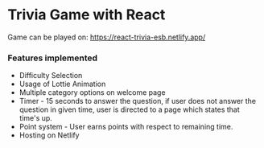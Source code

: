 # Trivia Game with React

Game can be played on: https://react-trivia-esb.netlify.app/

### Features implemented

- Difficulty Selection
- Usage of Lottie Animation
- Multiple category options on welcome page
- Timer - 15 seconds to answer the question, if user does not answer the question in given time, user is directed to a page which states that time's up.
- Point system - User earns points with respect to remaining time.
- Hosting on Netlify
